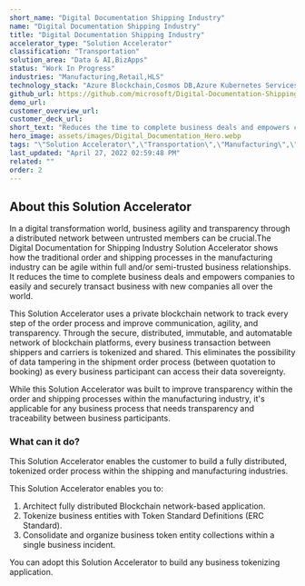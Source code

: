 ```yaml
---
short_name: "Digital Documentation Shipping Industry"
name: "Digital Documentation Shipping Industry"
title: "Digital Documentation Shipping Industry"
accelerator_type: "Solution Accelerator"
classification: "Transportation"
solution_area: "Data & AI,BizApps"
status: "Work In Progress"
industries: "Manufacturing,Retail,HLS"
technology_stack: "Azure Blockchain,Cosmos DB,Azure Kubernetes Services,Azure Container Registry"
github_url: https://github.com/microsoft/Digital-Documentation-Shipping-Industry-Solution-Accelerator
demo_url: 
customer_overview_url: 
customer_deck_url: 
short_text: "Reduces the time to complete business deals and empowers companies to easily and securely transact business with new companies all over the world"
hero_image: assets/images/Digital_Documentation_Hero.webp
tags: "\"Solution Accelerator\",\"Transportation\",\"Manufacturing\",\"Retail\",\"HLS\",\"Azure Blockchain\",\"Cosmos DB\",\"Azure Kubernetes Services\",\"Azure Container Registry\",\"Data & AI\",\"BizApps\""
last_updated: "April 27, 2022 02:59:48 PM"
related: ""
order: 2
---
```

## About this Solution Accelerator

In a digital transformation world, business agility and transparency through a distributed network between untrusted members can be crucial.​ The Digital Documentation for Shipping Industry Solution Accelerator shows how the traditional order and shipping processes in the manufacturing industry can be agile within full and/or semi-trusted business relationships. ​It reduces the time to complete business deals and empowers companies to easily and securely transact business with new companies all over the world.

​This Solution Accelerator uses a private blockchain network to track every step of the order process and improve communication, agility, and transparency. Through the secure, distributed, immutable, and automatable network of blockchain platforms, every business transaction between shippers and carriers is tokenized and shared. This eliminates the possibility of data tampering in the shipment order process (between quotation to booking) as every business participant can access their data sovereignty.​

​While this Solution Accelerator was built to improve transparency within the order and shipping processes within the manufacturing industry, it's applicable for any business process that needs transparency and traceability between business participants.

### What can it do?

This Solution Accelerator enables the customer to build a fully distributed, tokenized order process within the shipping and manufacturing industries.

This Solution Accelerator enables you to:

1. Architect fully distributed Blockchain network-based application.
2. Tokenize business entities with Token Standard Definitions (ERC Standard).
3. Consolidate and organize business token entity collections within a single business incident.​​​​​​​

You can adopt this Solution Accelerator to build any business tokenizing application.
